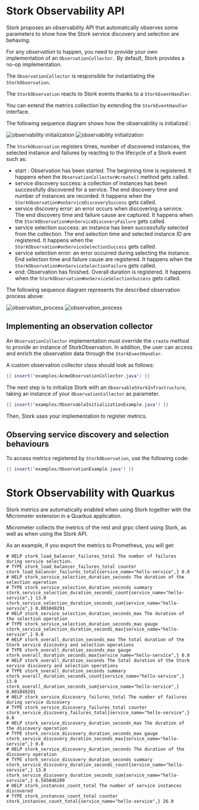 # Stork Observability API

Stork proposes an observability API that automatically observes some parameters to show how the Stork service discovery and selection are behaving.

For any _observation_ to happen, you need to provide your own implementation of an `ObservationCollector.` By default, Stork provides a no-op implementation.

The `ObservationCollector` is responsible for instantiating the `StorkObservation`.

The `StorkObservation` reacts to Stork events thanks to a `StorkEventHandler`. 

You can extend the metrics collection by extending the `StorkEventHandler` interface.

The following sequence diagram shows how the observability is initialized : 


![observability initialization](target/observability_sequence.svg#only-light)
![observability initialization](target/observability_sequence_dark.svg#only-dark)



The `StorkObservation` registers times, number of discovered instances, the selected instance and failures by reacting to the lifecycle of a Stork event such as:

- start : Observation has been started. 
The beginning time is registered. 
It happens when the `ObservationCollector#create()` method gets called.
- service discovery success: a collection of instances has been successfully discovered for a service. 
The end discovery time and number of instances are recorded. 
It happens when the `StorkObservation#onServiceDiscoverySuccess` gets called.
- service discovery error: an error occurs when discovering a service. 
The end discovery time and failure cause are captured. 
It happens when the `StorkObservation#onServiceDiscoveryFailure` gets called.
- service selection success: an instance has been successfully selected from the collection.
The end selection time and selected instance ID are registered.
It happens when the `StorkObservation#onServiceSelectionSuccess` gets called.
- service selection error: an error occurred during selecting the instance. 
End selection time and failure cause are registered. 
It happens when the `StorkObservation#onServiceSelectionFailure` gets called.
- end: Observation has finished. Overall duration is registered. 
It happens when the `StorkObservation#onServiceSelectionSuccess` gets called.

The following sequence diagram represents the described observation process above:


  ![observation_process](target/observation_sequence.svg#only-light)
  ![observation_process](target/observation_sequence_dark.svg#only-dark)



## Implementing an observation collector

An `ObservationCollector` implementation must override the `create` method to provide an instance of StorkObservation.
In addition, the user can access and enrich the observation data through the `StorkEventHandler`.

A custom observation collector class should look as follows:

```java linenums="1"
{{ insert('examples/AcmeObservationCollector.java') }}
```

The next step is to initialize Stork with an `ObservableStorkInfrastructure`, taking an instance of your `ObservationCollector` as parameter.

```java linenums="1"
{{ insert('examples/ObservableInitializationExample.java') }}
```

Then, Stork uses your implementation to register metrics.


## Observing service discovery and selection behaviours

To access metrics registered by `StorkObservation`, use the following code:

```java linenums="1"
{{ insert('examples/ObservationExample.java') }}
```

# Stork Observability with Quarkus

Stork metrics are automatically enabled when using Stork together with the Micrometer extension in a Quarkus application. 

Micrometer collects the metrics of the rest and grpc client using Stork, as well as when using the Stork API.

As an example, if you export the metrics to Prometheus, you will get:

````text
# HELP stork_load_balancer_failures_total The number of failures during service selection.
# TYPE stork_load_balancer_failures_total counter
stork_load_balancer_failures_total{service_name="hello-service",} 0.0
# HELP stork_service_selection_duration_seconds The duration of the selection operation 
# TYPE stork_service_selection_duration_seconds summary
stork_service_selection_duration_seconds_count{service_name="hello-service",} 13.0
stork_service_selection_duration_seconds_sum{service_name="hello-service",} 0.001049291
# HELP stork_service_selection_duration_seconds_max The duration of the selection operation 
# TYPE stork_service_selection_duration_seconds_max gauge
stork_service_selection_duration_seconds_max{service_name="hello-service",} 0.0
# HELP stork_overall_duration_seconds_max The total duration of the Stork service discovery and selection operations
# TYPE stork_overall_duration_seconds_max gauge
stork_overall_duration_seconds_max{service_name="hello-service",} 0.0
# HELP stork_overall_duration_seconds The total duration of the Stork service discovery and selection operations
# TYPE stork_overall_duration_seconds summary
stork_overall_duration_seconds_count{service_name="hello-service",} 13.0
stork_overall_duration_seconds_sum{service_name="hello-service",} 0.001049291
# HELP stork_service_discovery_failures_total The number of failures during service discovery
# TYPE stork_service_discovery_failures_total counter
stork_service_discovery_failures_total{service_name="hello-service",} 0.0
# HELP stork_service_discovery_duration_seconds_max The duration of the discovery operation
# TYPE stork_service_discovery_duration_seconds_max gauge
stork_service_discovery_duration_seconds_max{service_name="hello-service",} 0.0
# HELP stork_service_discovery_duration_seconds The duration of the discovery operation
# TYPE stork_service_discovery_duration_seconds summary
stork_service_discovery_duration_seconds_count{service_name="hello-service",} 13.0
stork_service_discovery_duration_seconds_sum{service_name="hello-service",} 6.585046209
# HELP stork_instances_count_total The number of service instances discovered
# TYPE stork_instances_count_total counter
stork_instances_count_total{service_name="hello-service",} 26.0
````






